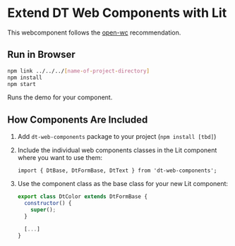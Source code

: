 # Extend DT Web Components with Lit

This webcomponent follows the [open-wc](https://github.com/open-wc/open-wc) recommendation.

## Run in Browser

```sh
npm link ../../../[name-of-project-directory]
npm install
npm start
```

Runs the demo for your component.

## How Components Are Included

1. Add `dt-web-components` package to your project (`npm install [tbd]`)

2. Include the individual web components classes in the Lit component where you want to use them:

    ```
    import { DtBase, DtFormBase, DtText } from 'dt-web-components';
    ```
    
3. Use the component class as the base class for your new Lit component:
    ```js
    export class DtColor extends DtFormBase {     
      constructor() {
        super();
      }
   
      [...]
    }
    ```
    
